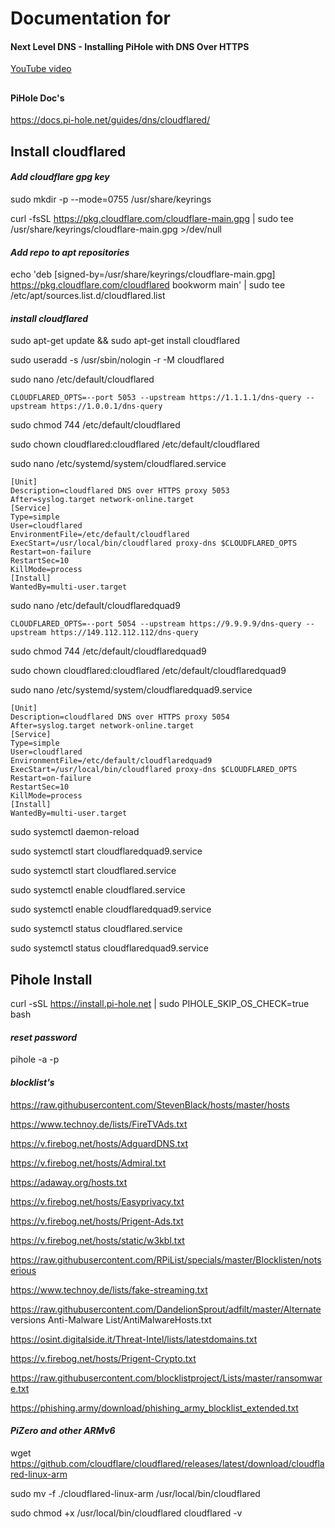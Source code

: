 # Documentation for
#### Next Level DNS - Installing PiHole with DNS Over HTTPS
[YouTube video](https://youtu.be/TAvGvxFj9so)

##
#### PiHole Doc's
<https://docs.pi-hole.net/guides/dns/cloudflared/>

##

## Install cloudflared  
####  *Add cloudflare gpg key*
sudo mkdir -p --mode=0755 /usr/share/keyrings

curl -fsSL https://pkg.cloudflare.com/cloudflare-main.gpg | sudo tee /usr/share/keyrings/cloudflare-main.gpg >/dev/null

####  *Add repo to apt repositories*
echo 'deb [signed-by=/usr/share/keyrings/cloudflare-main.gpg] https://pkg.cloudflare.com/cloudflared bookworm main' | sudo tee /etc/apt/sources.list.d/cloudflared.list

####  *install cloudflared*
sudo apt-get update && sudo apt-get install cloudflared

sudo useradd -s /usr/sbin/nologin -r -M cloudflared

sudo nano /etc/default/cloudflared

    CLOUDFLARED_OPTS=--port 5053 --upstream https://1.1.1.1/dns-query --upstream https://1.0.0.1/dns-query

sudo chmod 744 /etc/default/cloudflared

sudo chown cloudflared:cloudflared /etc/default/cloudflared

sudo nano /etc/systemd/system/cloudflared.service

    [Unit]
    Description=cloudflared DNS over HTTPS proxy 5053
    After=syslog.target network-online.target
    [Service]
    Type=simple
    User=cloudflared
    EnvironmentFile=/etc/default/cloudflared
    ExecStart=/usr/local/bin/cloudflared proxy-dns $CLOUDFLARED_OPTS
    Restart=on-failure
    RestartSec=10
    KillMode=process
    [Install]
    WantedBy=multi-user.target

sudo nano /etc/default/cloudflaredquad9

    CLOUDFLARED_OPTS=--port 5054 --upstream https://9.9.9.9/dns-query --upstream https://149.112.112.112/dns-query

sudo chmod 744 /etc/default/cloudflaredquad9

sudo chown cloudflared:cloudflared /etc/default/cloudflaredquad9

sudo nano /etc/systemd/system/cloudflaredquad9.service

    [Unit]
    Description=cloudflared DNS over HTTPS proxy 5054
    After=syslog.target network-online.target
    [Service]
    Type=simple
    User=cloudflared
    EnvironmentFile=/etc/default/cloudflaredquad9
    ExecStart=/usr/local/bin/cloudflared proxy-dns $CLOUDFLARED_OPTS
    Restart=on-failure
    RestartSec=10
    KillMode=process
    [Install]
    WantedBy=multi-user.target

sudo systemctl daemon-reload

sudo systemctl start cloudflaredquad9.service

sudo systemctl start cloudflared.service

sudo systemctl enable cloudflared.service

sudo systemctl enable cloudflaredquad9.service

sudo systemctl status cloudflared.service

sudo systemctl status cloudflaredquad9.service

##
## Pihole Install

curl -sSL https://install.pi-hole.net | sudo PIHOLE_SKIP_OS_CHECK=true bash

#### *reset password*
pihole -a -p

#### *blocklist's*

https://raw.githubusercontent.com/StevenBlack/hosts/master/hosts

https://www.technoy.de/lists/FireTVAds.txt

https://v.firebog.net/hosts/AdguardDNS.txt

https://v.firebog.net/hosts/Admiral.txt

https://adaway.org/hosts.txt

https://v.firebog.net/hosts/Easyprivacy.txt

https://v.firebog.net/hosts/Prigent-Ads.txt

https://v.firebog.net/hosts/static/w3kbl.txt

https://raw.githubusercontent.com/RPiList/specials/master/Blocklisten/notserious

https://www.technoy.de/lists/fake-streaming.txt

https://raw.githubusercontent.com/DandelionSprout/adfilt/master/Alternate versions Anti-Malware List/AntiMalwareHosts.txt

https://osint.digitalside.it/Threat-Intel/lists/latestdomains.txt

https://v.firebog.net/hosts/Prigent-Crypto.txt

https://raw.githubusercontent.com/blocklistproject/Lists/master/ransomware.txt

https://phishing.army/download/phishing_army_blocklist_extended.txt


#### *PiZero and other ARMv6*

wget https://github.com/cloudflare/cloudflared/releases/latest/download/cloudflared-linux-arm

sudo mv -f ./cloudflared-linux-arm /usr/local/bin/cloudflared

sudo chmod +x /usr/local/bin/cloudflared cloudflared -v

